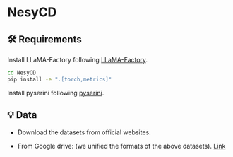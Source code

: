 # NesyCD

## 🛠 Requirements

Install LLaMA-Factory following [LLaMA-Factory](https://github.com/hiyouga/LLaMA-Factory).

```bash
cd NesyCD
pip install -e ".[torch,metrics]"
```

Install pyserini following [pyserini](https://github.com/castorini/pyserini).

## 💡 Data

- Download the datasets from official websites.

- From Google drive: (we unified the formats of the above datasets). [Link]()

